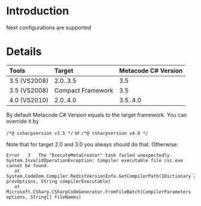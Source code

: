 # Introduction #

Next configurations are supported

# Details #

|Tools|Target|Metacode C# Version|
|:----|:-----|:------------------|
|3.5 (VS2008)|2.0..3.5|3.5                |
|3.5 (VS2008)|Compact Framework|3.5                |
|4.0 (VS2010)|2.0..4.0|3.5..4.0           |

By default Metacode C# Version equals to the target framework. You can override it by

`/*@ csharpversion v3.5 */`
or
`/*@ csharpversion v4.0 */`

Note that for target 2.0 and 3.0 you always should do that. Otherwise:

```
Error	3	The "ExecuteMetaCreator" task failed unexpectedly.
System.InvalidOperationException: Compiler executable file csc.exe cannot be found.
   at System.CodeDom.Compiler.RedistVersionInfo.GetCompilerPath(IDictionary`2 provOptions, String compilerExecutable)
   at Microsoft.CSharp.CSharpCodeGenerator.FromFileBatch(CompilerParameters options, String[] fileNames)
```